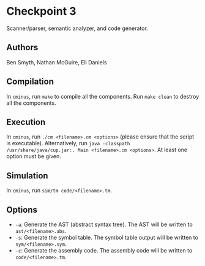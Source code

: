 # Checkpoint 3

Scanner/parser, semantic analyzer, and code generator.

## Authors
Ben Smyth, Nathan McGuire, Eli Daniels

## Compilation
In `cminus`, run `make` to compile all the components.
Run `make clean` to destroy all the components.

## Execution
In `cminus`, run `./cm <filename>.cm <options>` (please ensure that the script is executable).
Alternatively, run `java -classpath /usr/share/java/cup.jar:. Main <filename>.cm <options>`.
At least one option must be given.

## Simulation
In `cminus`, run `sim/tm code/<filename>.tm`.

## Options
- `-a`: Generate the AST (abstract syntax tree). The AST will be written to `ast/<filename>.abs`.
- `-s`: Generate the symbol table. The symbol table output will be written to `sym/<filename>.sym`.
- `-c`: Generate the assembly code. The assembly code will be written to `code/<filename>.tm`.
